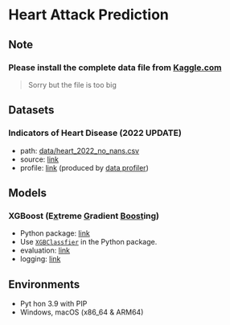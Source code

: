 # Heart Attack Prediction

## Note

### Please install the complete data file from [Kaggle.com](https://www.kaggle.com/datasets/kamilpytlak/personal-key-indicators-of-heart-disease/)
> Sorry but the file is too big

## Datasets

### Indicators of Heart Disease (2022 UPDATE)
- path: [data/heart_2022_no_nans.csv](./data/heart_2022_no_nans.csv)
- source: [link](https://www.kaggle.com/datasets/kamilpytlak/personal-key-indicators-of-heart-disease/)
- profile: [link](./logs/profile_of_heart_2022_no_nans.log) (produced by [data profiler](./src/data_profiler.py))

## Models

### XGBoost (E[x](#)treme [G](#)radient [Boost](#)ing)
- Python package: [link](https://xgboost.readthedocs.io/en/stable/python/index.html)
- Use [`XGBClassfier`](https://xgboost.readthedocs.io/en/stable/python/python_api.html#xgboost.XGBClassifier) in the Python package.
- evaluation: [link](./src/xgboost_model_evaluator.py)
- logging: [link](./logs/run_xgboost_model_evaluator.py.log)

## Environments
- Pyt hon 3.9 with PIP
- Windows, macOS (x86_64 & ARM64)
